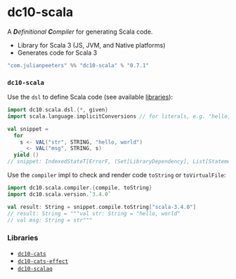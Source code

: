 # dc10-scala
A ***D**efinitional* ***C**ompiler* for generating Scala code.
 - Library for Scala 3 (JS, JVM, and Native platforms)
 - Generates code for Scala 3

```scala
"com.julianpeeters" %% "dc10-scala" % "0.7.1"
```

### `dc10-scala`


Use the `dsl` to define Scala code (see available [libraries](#libraries)):

```scala
import dc10.scala.dsl.{*, given}
import scala.language.implicitConversions // for literals, e.g. "hello, world"

val snippet = 
  for
    s <- VAL("str", STRING, "hello, world")
    _ <- VAL("msg", STRING, s)
  yield ()
// snippet: IndexedStateT[ErrorF, (Set[LibraryDependency], List[Statement]), List[Statement], Unit] = cats.data.IndexedStateT@79ece636
```

Use the `compiler` impl to check and render code `toString` or `toVirtualFile`:

```scala
import dc10.scala.compiler.{compile, toString}
import dc10.scala.version.`3.4.0`

val result: String = snippet.compile.toString["scala-3.4.0"]
// result: String = """val str: String = "hello, world"
// val msg: String = str"""
```

### Libraries
 - [`dc10-cats`](https://github.com/julianpeeters/dc10-cats)
 - [`dc10-cats-effect`](https://github.com/julianpeeters/dc10-cats-effect)
 - [`dc10-scalaq`](https://github.com/julianpeeters/dc10-scalaq)
